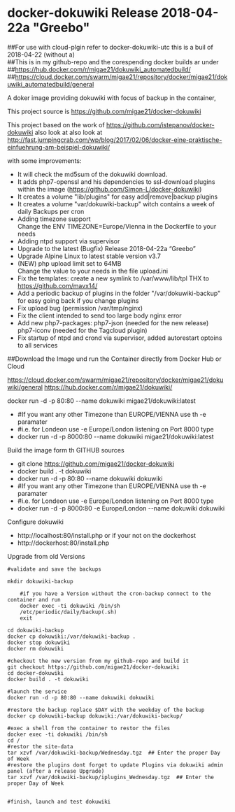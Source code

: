 # docker-dokuwiki Release 2018-04-22a "Greebo"

##For use with cloud-plgin refer to docker-dokuwiki-utc this is a buil of 2018-04-22 (without a)\
##This is in my github-repo and the corespending docker builds ar under\
##https://hub.docker.com/r/migae21/dokuwiki_automatedbuild/
##https://cloud.docker.com/swarm/migae21/repository/docker/migae21/dokuwiki_automatedbuild/general


A doker image providing dokuwiki with focus of backup in the container,  

This project source is https://github.com/migae21/docker-dokuwiki

This project based on the work of https://github.com/istepanov/docker-dokuwiki also look at 
also look at http://fast.jumpingcrab.com/wp/blog/2017/02/06/docker-eine-praktische-einfuehrung-am-beispiel-dokuwiki/

with some improvements:
  * It will check the md5sum of the dokuwiki download.
  * It adds php7-openssl and his dependencies to ssl-download plugins within the image (https://github.com/Simon-L/docker-dokuwiki)
  * It creates a volume "lib/plugins" for easy add|remove|backup plugins
  * It creates a volume "var/dokuwiki-backup" witch contains a week of daily Backups per cron
  * Adding timezone support \
    Change the ENV TIMEZONE=Europe/Vienna in the Dockerfile to your needs
  * Adding ntpd support via supervisor
  * Upgrade to the latest (Bugfix) Release 2018-04-22a “Greebo”
  * Upgrade Alpine Linux to latest stable version v3.7
  * (NEW) php upload limit set to 64MB \
    Change the value to your needs in the file upload.ini
  * Fix the templates: create a new symlink to /var/www/lib/tpl  THX to https://github.com/mavx14/
  * Add a periodic backup of plugins in the folder "/var/dokuwiki-backup" for easy going back if you change plugins
  * Fix upload bug (permission /var/tmp/nginx)
  * Fix the client intended to send too large body nginx error
  * Add new php7-packages: php7-json (needed for the new release) php7-iconv (needed for the Tagcloud plugin)
  * Fix startup of ntpd and crond via supervisor, added autorestart optoins to all services
 
##Download the Image und run the Container directly from Docker Hub or Cloud

https://cloud.docker.com/swarm/migae21/repository/docker/migae21/dokuwiki/general
https://hub.docker.com/r/migae21/dokuwiki/

  docker run -d -p 80:80 --name dokuwiki migae21/dokuwiki:latest
  * #If you want any other Timezone than EUROPE/VIENNA use th -e paramater
  * #i.e. for Londeon use -e Europe/London listening on Port 8000 type
  * docker run -d -p 8000:80 --name dokuwiki migae21/dokuwiki:latest


Build the image form th GITHUB sources

  * git clone https://github.com/migae21/docker-dokuwiki
  * docker build . -t dokuwiki
  * docker run -d -p 80:80 --name dokuwiki dokuwiki
  * #If you want any other Timezone than EUROPE/VIENNA use th -e paramater
  * #i.e. for Londeon use -e Europe/London listening on Port 8000 type
  * docker run -d -p 8000:80 -e Europe/London --name dokuwiki dokuwiki 

Configure dokuwiki

  * http://localhost:80/install.php
    or if your not on the dockerhost
  * http://dockerhost:80/install.php

Upgrade from old Versions
```
#validate and save the backups

mkdir dokuwiki-backup

    #if you have a Version without the cron-backup connect to the container and run 
    docker exec -ti dokuwiki /bin/sh
    /etc/periodic/daily/backup(.sh)   
    exit

cd dokuwiki-backup
docker cp dokuwiki:/var/dokuwiki-backup .
docker stop dokuwiki
docker rm dokuwiki

#checkout the new version from my github-repo and build it
git checkout https://github.com/migae21/docker-dokuwiki
cd docker-dokuwiki
docker build . -t dokuwiki

#launch the service
docker run -d -p 80:80 --name dokuwiki dokuwiki

#restore the backup replace $DAY with the weekday of the backup
docker cp dokuwiki-backup dokuwiki:/var/dokuwiki-backup/

#exec a shell from the container to restor the files
docker exec -ti dokuwiki /bin/sh
cd /
#restor the site-data
tar xzvf /var/dokuwiki-backup/Wednesday.tgz  ## Enter the proper Day of Week
#restore the plugins dont forget to update Plugins via dokuwiki admin panel (after a release Upgrade)
tar xzvf /var/dokuwiki-backup/iplugins_Wednesday.tgz  ## Enter the proper Day of Week


#finish, launch and test dokuwiki

```

